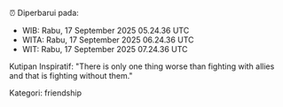 ⏰ Diperbarui pada:
- WIB: Rabu, 17 September 2025 05.24.36 UTC
- WITA: Rabu, 17 September 2025 06.24.36 UTC
- WIT: Rabu, 17 September 2025 07.24.36 UTC

Kutipan Inspiratif:
"There is only one thing worse than fighting with allies and that is fighting without them."


Kategori: friendship

